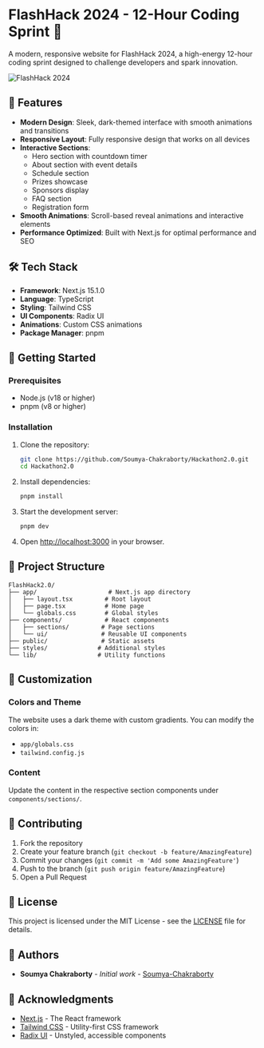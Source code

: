 # FlashHack 2024 - 12-Hour Coding Sprint 🚀

A modern, responsive website for FlashHack 2024, a high-energy 12-hour coding sprint designed to challenge developers and spark innovation.

![FlashHack 2024](public/placeholder-logo.png)

## 🌟 Features

- **Modern Design**: Sleek, dark-themed interface with smooth animations and transitions
- **Responsive Layout**: Fully responsive design that works on all devices
- **Interactive Sections**:
  - Hero section with countdown timer
  - About section with event details
  - Schedule section
  - Prizes showcase
  - Sponsors display
  - FAQ section
  - Registration form
- **Smooth Animations**: Scroll-based reveal animations and interactive elements
- **Performance Optimized**: Built with Next.js for optimal performance and SEO

## 🛠️ Tech Stack

- **Framework**: Next.js 15.1.0
- **Language**: TypeScript
- **Styling**: Tailwind CSS
- **UI Components**: Radix UI
- **Animations**: Custom CSS animations
- **Package Manager**: pnpm

## 🚀 Getting Started

### Prerequisites

- Node.js (v18 or higher)
- pnpm (v8 or higher)

### Installation

1. Clone the repository:
   ```bash
   git clone https://github.com/Soumya-Chakraborty/Hackathon2.0.git
   cd Hackathon2.0
   ```

2. Install dependencies:
   ```bash
   pnpm install
   ```

3. Start the development server:
   ```bash
   pnpm dev
   ```

4. Open [http://localhost:3000](http://localhost:3000) in your browser.

## 📁 Project Structure

```
FlashHack2.0/
├── app/                    # Next.js app directory
│   ├── layout.tsx         # Root layout
│   ├── page.tsx           # Home page
│   └── globals.css        # Global styles
├── components/            # React components
│   ├── sections/         # Page sections
│   └── ui/               # Reusable UI components
├── public/               # Static assets
├── styles/              # Additional styles
└── lib/                 # Utility functions
```

## 🎨 Customization

### Colors and Theme
The website uses a dark theme with custom gradients. You can modify the colors in:
- `app/globals.css`
- `tailwind.config.js`

### Content
Update the content in the respective section components under `components/sections/`.

## 🤝 Contributing

1. Fork the repository
2. Create your feature branch (`git checkout -b feature/AmazingFeature`)
3. Commit your changes (`git commit -m 'Add some AmazingFeature'`)
4. Push to the branch (`git push origin feature/AmazingFeature`)
5. Open a Pull Request

## 📝 License

This project is licensed under the MIT License - see the [LICENSE](LICENSE) file for details.

## 👥 Authors

- **Soumya Chakraborty** - *Initial work* - [Soumya-Chakraborty](https://github.com/Soumya-Chakraborty)

## 🙏 Acknowledgments

- [Next.js](https://nextjs.org/) - The React framework
- [Tailwind CSS](https://tailwindcss.com/) - Utility-first CSS framework
- [Radix UI](https://www.radix-ui.com/) - Unstyled, accessible components 